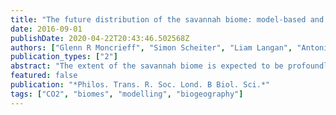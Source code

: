 ```yaml
---
title: "The future distribution of the savannah biome: model-based and biogeographic contingency"
date: 2016-09-01
publishDate: 2020-04-22T20:43:46.502568Z
authors: ["Glenn R Moncrieff", "Simon Scheiter", "Liam Langan", "Antonio Trabucco", "Steven I Higgins"]
publication_types: ["2"]
abstract: "The extent of the savannah biome is expected to be profoundly altered by climatic change and increasing atmospheric CO2 concentrations. Contrasting projections are given when using different modelling approaches to estimate future distributions. Furthermore, biogeographic variation within savannahs in plant function and structure is expected to lead to divergent responses to global change. Hence the use of a single model with a single savannah tree type will likely lead to biased projections. Here we compare and contrast projections of South American, African and Australian savannah distributions from the physiologically based Thornley transport resistance statistical distribution model (TTR-SDM)-and three versions of a dynamic vegetation model (DVM) designed and parametrized separately for specific continents. We show that attempting to extrapolate any continent-specific model globally biases projections. By 2070, all DVMs generally project a decrease in the extent of savannahs at their boundary with forests, whereas the TTR-SDM projects a decrease in savannahs at their boundary with aridlands and grasslands. This difference is driven by forest and woodland expansion in response to rising atmospheric CO2 concentrations in DVMs, unaccounted for by the TTR-SDM. We suggest that the most suitable models of the savannah biome for future development are individual-based dynamic vegetation models designed for specific biogeographic regions.This article is part of the themed issue 'Tropical grassy biomes: linking ecology, human use and conservation'."
featured: false
publication: "*Philos. Trans. R. Soc. Lond. B Biol. Sci.*"
tags: ["CO2", "biomes", "modelling", "biogeography"]
---
```


